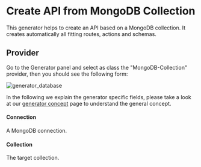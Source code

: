 
# Create API from MongoDB Collection

This generator helps to create an API based on a MongoDB collection.
It creates automatically all fitting routes, actions and schemas.

## Provider

Go to the Generator panel and select as class the "MongoDB-Collection" provider,
then you should see the following form:

![generator_database](/img/use_cases/generator/mongodb_collection.png)

In the following we explain the generator specific fields, please take a look at our
[generator concept](../concepts/generator.md) page to understand the general concept.

#### Connection

A MongoDB connection.

#### Collection

The target collection.
